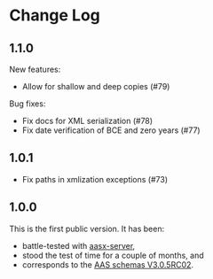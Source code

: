 # Change Log

## 1.1.0

New features:
* Allow for shallow and deep copies (#79)

Bug fixes:
* Fix docs for XML serialization (#78)
* Fix date verification of BCE and zero years (#77)

## 1.0.1

* Fix paths in xmlization exceptions (#73)

## 1.0.0

This is the first public version. It has been:

* battle-tested with [aasx-server],
* stood the test of time for a couple of months, and
* corresponds to the [AAS schemas V3.0.5RC02].

[aasx-server]: https://github.com/admin-shell-io/aasx-server
[AAS schemas V3.0.5RC02]: https://github.com/admin-shell-io/aas-specs/releases/tag/V3.0.5RC02
